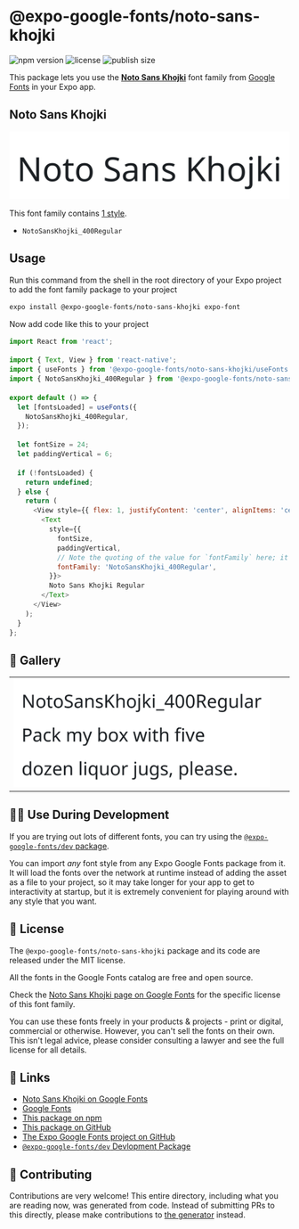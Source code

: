 # @expo-google-fonts/noto-sans-khojki

![npm version](https://flat.badgen.net/npm/v/@expo-google-fonts/noto-sans-khojki)
![license](https://flat.badgen.net/github/license/expo/google-fonts)
![publish size](https://flat.badgen.net/packagephobia/install/@expo-google-fonts/noto-sans-khojki)

This package lets you use the [**Noto Sans Khojki**](https://fonts.google.com/specimen/Noto+Sans+Khojki) font family from [Google Fonts](https://fonts.google.com/) in your Expo app.

## Noto Sans Khojki

![Noto Sans Khojki](./font-family.png)

This font family contains [1 style](#-gallery).

- `NotoSansKhojki_400Regular`

## Usage

Run this command from the shell in the root directory of your Expo project to add the font family package to your project
```sh
expo install @expo-google-fonts/noto-sans-khojki expo-font
```

Now add code like this to your project
```js
import React from 'react';

import { Text, View } from 'react-native';
import { useFonts } from '@expo-google-fonts/noto-sans-khojki/useFonts';
import { NotoSansKhojki_400Regular } from '@expo-google-fonts/noto-sans-khojki/400Regular';

export default () => {
  let [fontsLoaded] = useFonts({
    NotoSansKhojki_400Regular,
  });

  let fontSize = 24;
  let paddingVertical = 6;

  if (!fontsLoaded) {
    return undefined;
  } else {
    return (
      <View style={{ flex: 1, justifyContent: 'center', alignItems: 'center' }}>
        <Text
          style={{
            fontSize,
            paddingVertical,
            // Note the quoting of the value for `fontFamily` here; it expects a string!
            fontFamily: 'NotoSansKhojki_400Regular',
          }}>
          Noto Sans Khojki Regular
        </Text>
      </View>
    );
  }
};

```

## 🔡 Gallery


||||
|-|-|-|
|![NotoSansKhojki_400Regular](.//400Regular/NotoSansKhojki_400Regular.ttf.png)||||


## 👩‍💻 Use During Development

If you are trying out lots of different fonts, you can try using the [`@expo-google-fonts/dev` package](https://github.com/freeboub/google-fonts/tree/master/font-packages/dev#readme).

You can import *any* font style from any Expo Google Fonts package from it. It will load the fonts
over the network at runtime instead of adding the asset as a file to your project, so it may take longer
for your app to get to interactivity at startup, but it is extremely convenient
for playing around with any style that you want.

## 📖 License

The `@expo-google-fonts/noto-sans-khojki` package and its code are released under the MIT license.

All the fonts in the Google Fonts catalog are free and open source.

Check the [Noto Sans Khojki page on Google Fonts](https://fonts.google.com/specimen/Noto+Sans+Khojki) for the specific license of this font family.

You can use these fonts freely in your products & projects - print or digital, commercial or otherwise. However, you can't sell the fonts on their own. This isn't legal advice, please consider consulting a lawyer and see the full license for all details.

## 🔗 Links

- [Noto Sans Khojki on Google Fonts](https://fonts.google.com/specimen/Noto+Sans+Khojki)
- [Google Fonts](https://fonts.google.com/)
- [This package on npm](https://www.npmjs.com/package/@expo-google-fonts/noto-sans-khojki)
- [This package on GitHub](https://github.com/freeboub/google-fonts/tree/master/font-packages/noto-sans-khojki)
- [The Expo Google Fonts project on GitHub](https://github.com/freeboub/google-fonts)
- [`@expo-google-fonts/dev` Devlopment Package](https://github.com/freeboub/google-fonts/tree/master/font-packages/dev)

## 🤝 Contributing

Contributions are very welcome! This entire directory, including what you are reading now, was generated from code. Instead of submitting PRs to this directly, please make contributions to [the generator](https://github.com/freeboub/google-fonts/tree/master/packages/generator) instead.
